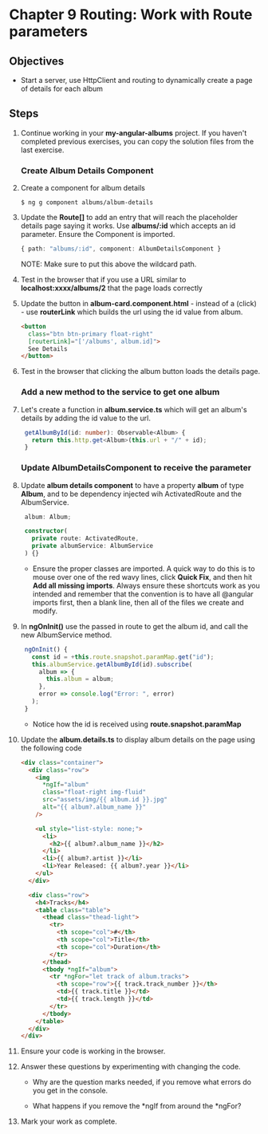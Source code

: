 # Chapter 9 Routing: Work with Route parameters

## Objectives

- Start a server, use HttpClient and routing to dynamically create a page of details for each album

## Steps

1. Continue working in your **my-angular-albums** project. If you haven't completed previous exercises, you can copy the solution files from the last exercise.

    ### Create Album Details Component

1. Create a component for album details

   ```console
   $ ng g component albums/album-details
   ```

1. Update the **Route[]** to add an entry that will reach the placeholder details page saying it works. Use **albums/:id** which accepts an id parameter. Ensure the Component is imported.

   ```typescript
   { path: "albums/:id", component: AlbumDetailsComponent }
   ```

   NOTE: Make sure to put this above the wildcard path.

1. Test in the browser that if you use a URL similar to **localhost:xxxx/albums/2** that the page loads correctly

1. Update the button in **album-card.component.html** - instead of a (click) - use **routerLink** which builds the url using the id value from album.

   ```html
   <button
     class="btn btn-primary float-right"
     [routerLink]="['/albums', album.id]">
     See Details
   </button>
   ```

1. Test in the browser that clicking the album button loads the details page.

   ### Add a new method to the service to get one album

1. Let's create a function in **album.service.ts** which will get an album's details by adding the id value to the url.

   ```typescript
    getAlbumById(id: number): Observable<Album> {
      return this.http.get<Album>(this.url + "/" + id);
    }
   ```

   ### Update AlbumDetailsComponent to receive the parameter

1. Update **album details component** to have a property **album** of type **Album**, and to be dependency injected wih ActivatedRoute and the AlbumService.

   ```typescript
    album: Album;

    constructor(
      private route: ActivatedRoute,
      private albumService: AlbumService
    ) {}
   ```

   - Ensure the proper classes are imported. A quick way to do this is to mouse over one of the red wavy lines, click **Quick Fix**, and then hit **Add all missing imports**. Always ensure these shortcuts work as you intended and remember that the convention is to have all @angular imports first, then a blank line, then all of the files we create and modify.

1. In **ngOnInit()** use the passed in route to get the album id, and call the new AlbumService method.

   ```typescript
    ngOnInit() {
      const id = +this.route.snapshot.paramMap.get("id");
      this.albumService.getAlbumById(id).subscribe(
        album => {
          this.album = album;
        },
        error => console.log("Error: ", error)
      );
    }
   ```

   - Notice how the id is received using **route.snapshot.paramMap**

1. Update the **album.details.ts** to display album details on the page using the following code

    ```html
    <div class="container">
      <div class="row">
        <img
          *ngIf="album"
          class="float-right img-fluid"
          src="assets/img/{{ album.id }}.jpg"
          alt="{{ album?.album_name }}"
        />

        <ul style="list-style: none;">
          <li>
            <h2>{{ album?.album_name }}</h2>
          </li>
          <li>{{ album?.artist }}</li>
          <li>Year Released: {{ album?.year }}</li>
        </ul>
      </div>

      <div class="row">
        <h4>Tracks</h4>
        <table class="table">
          <thead class="thead-light">
            <tr>
              <th scope="col">#</th>
              <th scope="col">Title</th>
              <th scope="col">Duration</th>
            </tr>
          </thead>
          <tbody *ngIf="album">
            <tr *ngFor="let track of album.tracks">
              <th scope="row">{{ track.track_number }}</th>
              <td>{{ track.title }}</td>
              <td>{{ track.length }}</td>
            </tr>
          </tbody>
        </table>
      </div>
    </div>
    ```

1. Ensure your code is working in the browser.

1. Answer these questions by experimenting with changing the code.

    - Why are the question marks needed, if you remove what errors do you get in the console.

    - What happens if you remove the *ngIf from around the *ngFor?

1. Mark your work as complete.
